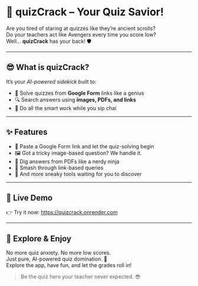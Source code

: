 # 🤯 quizCrack – Your Quiz Savior!

Are you tired of staring at quizzes like they’re ancient scrolls?  
Do your teachers act like Avengers every time you score low?  
Well... **quizCrack** has your back! 🛡️

---

## 😎 What is quizCrack?

It’s your *AI-powered sidekick* built to:
- 🧠 Solve quizzes from **Google Form** links like a genius
- 🔍 Search answers using **images, PDFs, and links**
- 🤖 Do all the smart work while you sip chai

---

## ✨ Features

- 🚀 Paste a Google Form link and let the quiz-solving begin  
- 🖼️ Got a tricky image-based question? We handle it.  
- 📄 Dig answers from PDFs like a nerdy ninja  
- 🔗 Smash through link-based queries  
- 🤫 And more sneaky tools waiting for you to discover

---

## 🔗 Live Demo

👉 Try it now: https://quizcrack.onrender.com

---

## 🎉 Explore & Enjoy

No more quiz anxiety. No more low scores.  
Just pure, AI-powered quiz domination. 💪  
Explore the app, have fun, and let the grades roll in!

> Be the quiz hero your teacher never expected. 😎
